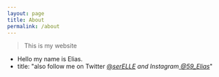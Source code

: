 ```yaml
---
layout: page
title: About
permalink: /about
---
```


> This is my website

- Hello my name is Elias.
- title: "also follow me on Twitter <a href='https://twitter.com/_serELLE'>@_serELLE</a> and Instagram<a href='https://instagram.com/59_Elias_'> @59_Elias_</a>"
